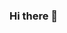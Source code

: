 ### Hi there 👋

<!--
**nusc2016/nusc2016** is a ✨ _special_ ✨ repository because its `README.md` (this file) appears on your GitHub profile.

## Hi there and thank you for stopping by my GitHub. I'm Aaron, and learning Data Science has been an extremely
## fun adventure. From collecting, wrangling, cleaning and visualizing the data, there are no aspects of Data Science
## That I haven't come to love and enjoy!

## Here are a few fun things about me, that you may not already know:

## - 🔭 I’m currently working on ... Bridges to Prosperity 
## - 🌱 I’m currently learning ... Data Science
## - 👯 I’m looking to collaborate on ... Data Science 
## - 🤔 I’m looking for help with ... Life
## - 💬 Ask me about ... Anything - You have a question? I have Google!
## - 📫 How to reach me: ... LinkedIn
## - ⚡ Fun fact: ... My Dog's name is Lucy and I have 2 cats Axle and Ash
## - :computer: Skills: Python | Pandas | Numpy | SQL | Scikit-Learn | Tensorflow | Predictive Modeling
##    Data Visualization | Matplotlib | Plotly | Statistical Analysis | Keras | MongoDB | Data Analysis
--> 
